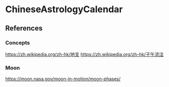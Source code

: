 # ChineseAstrologyCalendar

## References
### Concepts
https://zh.wikipedia.org/zh-hk/地支
https://zh.wikipedia.org/zh-hk/子午流注

### Moon
https://moon.nasa.gov/moon-in-motion/moon-phases/
